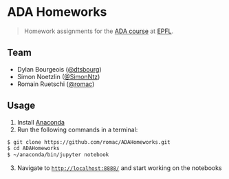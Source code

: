 # ADA Homeworks

> Homework assignments for the [ADA course](http://ada.epfl.ch/) at [EPFL](http://epfl.ch).

## Team

- Dylan Bourgeois ([@dtsbourg](https://github.com/dtsbourg))
- Simon Noetzlin ([@SimonNtz](https://github.com/SimonNtz))
- Romain Ruetschi ([@romac](https://github.com/romac))

## Usage

1. Install [Anaconda](https://www.continuum.io/downloads)
2. Run the following commands in a terminal:

  ```bash
  $ git clone https://github.com/romac/ADAHomeworks.git
  $ cd ADAHomeworks
  $ ~/anaconda/bin/jupyter notebook
  ```

3. Navigate to [`http://localhost:8888/`](http://localhost:8888/) and start working on the notebooks

